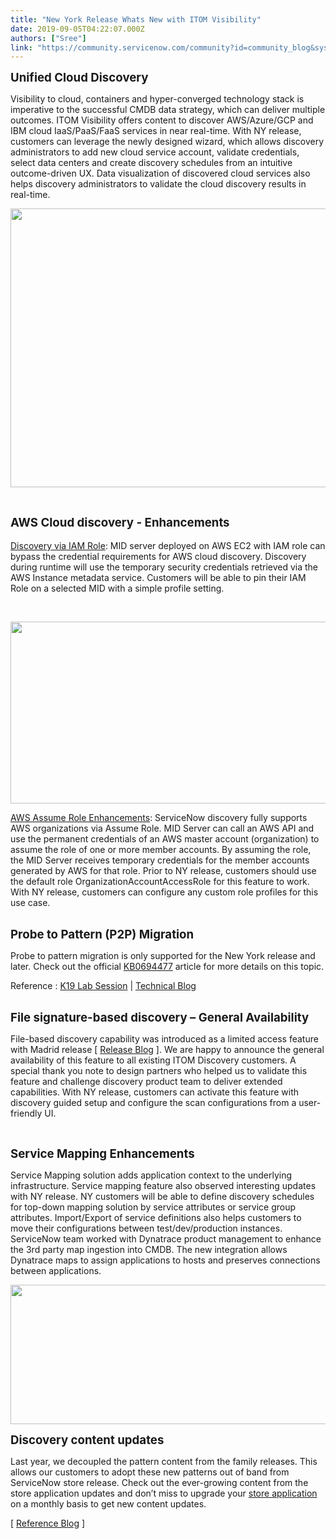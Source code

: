 ```yaml
---
title: "New York Release Whats New with ITOM Visibility"
date: 2019-09-05T04:22:07.000Z
authors: ["Sree"]
link: "https://community.servicenow.com/community?id=community_blog&sys_id=268d633bdbaf3f085129a851ca96196b"
---
```

<p><span style="font-size: 14pt;"><strong>Unified Cloud Discovery</strong></span></p>
<p>Visibility to cloud, containers and hyper-converged technology stack is imperative to the successful CMDB data strategy, which can deliver multiple outcomes. ITOM Visibility offers content to discover AWS/Azure/GCP and IBM cloud IaaS/PaaS/FaaS services in near real-time. With NY release, customers can leverage the newly designed wizard, which allows discovery administrators to add new cloud service account, validate credentials, select data centers and create discovery schedules from an intuitive outcome-driven UX. Data visualization of discovered cloud services also helps discovery administrators to validate the cloud discovery results in real-time.</p>
<p><img src="https://community.servicenow.com/239ae7fbdb2f3f085129a851ca961983.iix" width="712" height="446" /></p>
<p> </p>
<p><span style="font-size: 14pt;"><strong>AWS Cloud discovery - Enhancements</strong></span><br /> <br /><span style="text-decoration: underline;">Discovery via IAM Role</span>: MID server deployed on AWS EC2 with IAM role can bypass the credential requirements for AWS cloud discovery. Discovery during runtime will use the temporary security credentials retrieved via the AWS Instance metadata service. Customers will be able to pin their IAM Role on a selected MID with a simple profile setting.</p>
<p> </p>
<p><img src="https://community.servicenow.com/b32ceb3fdb6f3f085129a851ca961953.iix" width="706" height="291" /></p>
<p><span style="text-decoration: underline;">AWS Assume Role Enhancements</span>: ServiceNow discovery fully supports AWS organizations via Assume Role. MID Server can call an AWS API and use the permanent credentials of an AWS master account (organization) to assume the role of one or more member accounts. By assuming the role, the MID Server receives temporary credentials for the member accounts generated by AWS for that role. Prior to NY release, customers should use the default role OrganizationAccountAccessRole for this feature to work. With NY release, customers can configure any custom role profiles for this use case.</p>
<p><br /><span style="font-size: 14pt;"><strong>Probe to Pattern (P2P) Migration</strong></span></p>
<p>Probe to pattern migration is only supported for the New York release and later. Check out the official <a href="https://hi.service-now.com/nav_to.do?uri&#61;%2Fkb_view.do%3Fsysparm_article%3DKB0694477" rel="nofollow">KB0694477</a> article for more details on this topic.</p>
<p>Reference : <a href="https://community.servicenow.com/community?id&#61;community_article&amp;sys_id&#61;6866ef9cdb9d3b0422e0fb24399619c2" rel="nofollow">K19 Lab Session</a> | <a href="https://community.servicenow.com/community?id&#61;community_article&amp;sys_id&#61;da3d5475db5fb740d82ffb243996198f" rel="nofollow">Technical Blog</a></p>
<p><br /><span style="font-size: 14pt;"><strong>File signature-based discovery – General Availability</strong></span></p>
<p>File-based discovery capability was introduced as a limited access feature with Madrid release [ <a href="https://community.servicenow.com/community?id&#61;community_blog&amp;sys_id&#61;d17f9452db3f6304feb1a851ca9619dd" rel="nofollow">Release Blog</a> ]. We are happy to announce the general availability of this feature to all existing ITOM Discovery customers. A special thank you note to design partners who helped us to validate this feature and challenge discovery product team to deliver extended capabilities. With NY release, customers can activate this feature with discovery guided setup and configure the scan configurations from a user-friendly UI.</p>
<p> </p>
<p><span style="font-size: 14pt;"><strong>Service Mapping Enhancements</strong></span></p>
<p>Service Mapping solution adds application context to the underlying infrastructure. Service mapping feature also observed interesting updates with NY release. NY customers will be able to define discovery schedules for top-down mapping solution by service attributes or service group attributes. Import/Export of service definitions also helps customers to move their configurations between test/dev/production instances. ServiceNow team worked with Dynatrace product management to enhance the 3rd party map ingestion into CMDB. The new integration allows Dynatrace maps to assign applications to hosts and preserves connections between applications.</p>
<p><img src="https://community.servicenow.com/387c2fbfdb6f3f085129a851ca9619fe.iix" width="702" height="223" /></p>
<p><span style="font-size: 14pt;"><strong>Discovery content updates</strong></span></p>
<p>Last year, we decoupled the pattern content from the family releases. This allows our customers to adopt these new patterns out of band from ServiceNow store release. Check out the ever-growing content from the store application updates and don’t miss to upgrade your <a href="https://store.servicenow.com/sn_appstore_store.do#!/store/search?q&#61;Discovery%20and%20Service%20Mapping%20patterns&amp;category&#61;Discovery&amp;offeredBy&#61;servicenow&amp;orderby&#61;relevance" rel="nofollow">store application</a> on a monthly basis to get new content updates.</p>
<p>[ <a href="https://community.servicenow.com/community?id&#61;community_blog&amp;sys_id&#61;1b80b148db3a1380e0e80b55ca96197d" rel="nofollow">Reference Blog</a> ]</p>
<p> </p>
<p> </p>